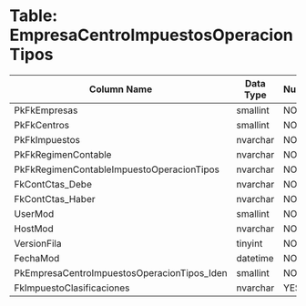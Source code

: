 # Table: EmpresaCentroImpuestosOperacionTipos

| Column Name | Data Type | Nullable |
|-------------|-----------|----------|
| PkFkEmpresas | smallint | NO |
| PkFkCentros | smallint | NO |
| PkFkImpuestos | nvarchar | NO |
| PkFkRegimenContable | nvarchar | NO |
| PkFkRegimenContableImpuestoOperacionTipos | nvarchar | NO |
| FkContCtas_Debe | nvarchar | NO |
| FkContCtas_Haber | nvarchar | NO |
| UserMod | smallint | NO |
| HostMod | nvarchar | NO |
| VersionFila | tinyint | NO |
| FechaMod | datetime | NO |
| PkEmpresaCentroImpuestosOperacionTipos_Iden | smallint | NO |
| FkImpuestoClasificaciones | nvarchar | YES |

